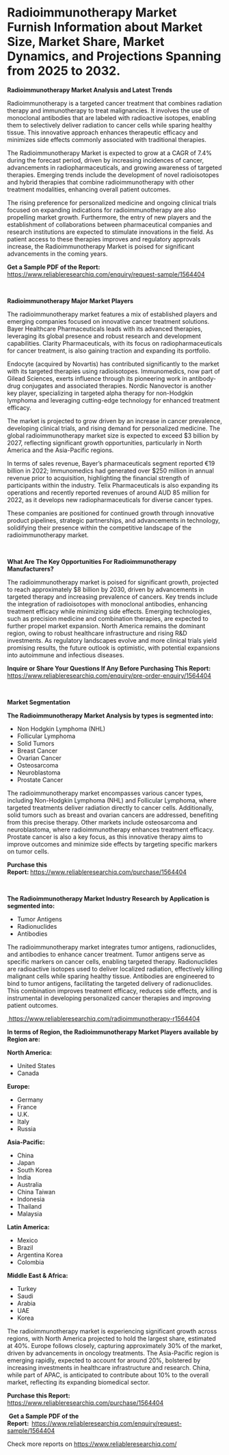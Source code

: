 <p><h1>Radioimmunotherapy Market Furnish Information about Market Size, Market Share, Market Dynamics, and Projections Spanning from 2025 to 2032.</h1></p><p><strong>Radioimmunotherapy Market Analysis and Latest Trends</strong></p>
<p><p>Radioimmunotherapy is a targeted cancer treatment that combines radiation therapy and immunotherapy to treat malignancies. It involves the use of monoclonal antibodies that are labeled with radioactive isotopes, enabling them to selectively deliver radiation to cancer cells while sparing healthy tissue. This innovative approach enhances therapeutic efficacy and minimizes side effects commonly associated with traditional therapies.</p><p>The Radioimmunotherapy Market is expected to grow at a CAGR of 7.4% during the forecast period, driven by increasing incidences of cancer, advancements in radiopharmaceuticals, and growing awareness of targeted therapies. Emerging trends include the development of novel radioisotopes and hybrid therapies that combine radioimmunotherapy with other treatment modalities, enhancing overall patient outcomes. </p><p>The rising preference for personalized medicine and ongoing clinical trials focused on expanding indications for radioimmunotherapy are also propelling market growth. Furthermore, the entry of new players and the establishment of collaborations between pharmaceutical companies and research institutions are expected to stimulate innovations in the field. As patient access to these therapies improves and regulatory approvals increase, the Radioimmunotherapy Market is poised for significant advancements in the coming years.</p></p>
<p><strong>Get a Sample PDF of the Report:&nbsp;</strong> <a href="https://www.reliableresearchiq.com/enquiry/request-sample/1564404?utm_campaign=2319&utm_medium=2&utm_source=Github&utm_content=ia&utm_term=03032025&utm_id=radioimmunotherapy">https://www.reliableresearchiq.com/enquiry/request-sample/1564404</a></p>
<p>&nbsp;</p>
<p><strong>Radioimmunotherapy Major Market Players</strong></p>
<p><p>The radioimmunotherapy market features a mix of established players and emerging companies focused on innovative cancer treatment solutions. Bayer Healthcare Pharmaceuticals leads with its advanced therapies, leveraging its global presence and robust research and development capabilities. Clarity Pharmaceuticals, with its focus on radiopharmaceuticals for cancer treatment, is also gaining traction and expanding its portfolio.</p><p>Endocyte (acquired by Novartis) has contributed significantly to the market with its targeted therapies using radioisotopes. Immunomedics, now part of Gilead Sciences, exerts influence through its pioneering work in antibody-drug conjugates and associated therapies. Nordic Nanovector is another key player, specializing in targeted alpha therapy for non-Hodgkin lymphoma and leveraging cutting-edge technology for enhanced treatment efficacy.</p><p>The market is projected to grow driven by an increase in cancer prevalence, developing clinical trials, and rising demand for personalized medicine. The global radioimmunotherapy market size is expected to exceed $3 billion by 2027, reflecting significant growth opportunities, particularly in North America and the Asia-Pacific regions.</p><p>In terms of sales revenue, Bayer’s pharmaceuticals segment reported €19 billion in 2022; Immunomedics had generated over $250 million in annual revenue prior to acquisition, highlighting the financial strength of participants within the industry. Telix Pharmaceuticals is also expanding its operations and recently reported revenues of around AUD 85 million for 2022, as it develops new radiopharmaceuticals for diverse cancer types.</p><p>These companies are positioned for continued growth through innovative product pipelines, strategic partnerships, and advancements in technology, solidifying their presence within the competitive landscape of the radioimmunotherapy market.</p></p>
<p>&nbsp;</p>
<p><strong>What Are The Key Opportunities For Radioimmunotherapy Manufacturers?</strong></p>
<p><p>The radioimmunotherapy market is poised for significant growth, projected to reach approximately $8 billion by 2030, driven by advancements in targeted therapy and increasing prevalence of cancers. Key trends include the integration of radioisotopes with monoclonal antibodies, enhancing treatment efficacy while minimizing side effects. Emerging technologies, such as precision medicine and combination therapies, are expected to further propel market expansion. North America remains the dominant region, owing to robust healthcare infrastructure and rising R&D investments. As regulatory landscapes evolve and more clinical trials yield promising results, the future outlook is optimistic, with potential expansions into autoimmune and infectious diseases.</p></p>
<p><strong>Inquire or Share Your Questions If Any Before Purchasing This Report:</strong> <a href="https://www.reliableresearchiq.com/enquiry/pre-order-enquiry/1564404?utm_campaign=2319&utm_medium=2&utm_source=Github&utm_content=ia&utm_term=03032025&utm_id=radioimmunotherapy">https://www.reliableresearchiq.com/enquiry/pre-order-enquiry/1564404</a></p>
<p>&nbsp;</p>
<p><strong>Market Segmentation</strong></p>
<p><strong>The Radioimmunotherapy Market Analysis by types is segmented into:</strong></p>
<p><ul><li>Non Hodgkin Lymphoma (NHL)</li><li>Follicular Lymphoma</li><li>Solid Tumors</li><li>Breast Cancer</li><li>Ovarian Cancer</li><li>Osteosarcoma</li><li>Neuroblastoma</li><li>Prostate Cancer</li></ul></p>
<p><p>The radioimmunotherapy market encompasses various cancer types, including Non-Hodgkin Lymphoma (NHL) and Follicular Lymphoma, where targeted treatments deliver radiation directly to cancer cells. Additionally, solid tumors such as breast and ovarian cancers are addressed, benefiting from this precise therapy. Other markets include osteosarcoma and neuroblastoma, where radioimmunotherapy enhances treatment efficacy. Prostate cancer is also a key focus, as this innovative therapy aims to improve outcomes and minimize side effects by targeting specific markers on tumor cells.</p></p>
<p><strong>Purchase this Report:&nbsp;</strong><a href="https://www.reliableresearchiq.com/purchase/1564404?utm_campaign=2319&utm_medium=2&utm_source=Github&utm_content=ia&utm_term=03032025&utm_id=radioimmunotherapy">https://www.reliableresearchiq.com/purchase/1564404</a></p>
<p>&nbsp;</p>
<p><strong>The Radioimmunotherapy Market Industry Research by Application is segmented into:</strong></p>
<p><ul><li>Tumor Antigens</li><li>Radionuclides</li><li>Antibodies</li></ul></p>
<p><p>The radioimmunotherapy market integrates tumor antigens, radionuclides, and antibodies to enhance cancer treatment. Tumor antigens serve as specific markers on cancer cells, enabling targeted therapy. Radionuclides are radioactive isotopes used to deliver localized radiation, effectively killing malignant cells while sparing healthy tissue. Antibodies are engineered to bind to tumor antigens, facilitating the targeted delivery of radionuclides. This combination improves treatment efficacy, reduces side effects, and is instrumental in developing personalized cancer therapies and improving patient outcomes.</p></p>
<p><a href="https://www.reliableresearchiq.com/radioimmunotherapy-r1564404?utm_campaign=2319&utm_medium=2&utm_source=Github&utm_content=ia&utm_term=03032025&utm_id=radioimmunotherapy">&nbsp;https://www.reliableresearchiq.com/radioimmunotherapy-r1564404</a></p>
<p><strong>In terms of Region, the Radioimmunotherapy Market Players available by Region are:</strong></p>
<p>
    <p> <strong> North America: </strong>
        <ul>
            <li>United States</li>
            <li>Canada</li>
        </ul>
        </p> 
    <p> <strong> Europe: </strong>
        <ul>
            <li>Germany</li>
            <li>France</li>
            <li>U.K.</li>
            <li>Italy</li>
            <li>Russia</li>
        </ul>
        </p> 
    <p> <strong> Asia-Pacific: </strong>
        <ul>
            <li>China</li>
            <li>Japan</li>
            <li>South Korea</li>
            <li>India</li>
            <li>Australia</li>
            <li>China Taiwan</li>
            <li>Indonesia</li>
            <li>Thailand</li>
            <li>Malaysia</li>
        </ul>
        </p> 
    <p> <strong> Latin America: </strong>
        <ul>
            <li>Mexico</li>
            <li>Brazil</li>
            <li>Argentina Korea</li>
            <li>Colombia</li>
        </ul>
        </p> 
    <p> <strong> Middle East & Africa: </strong>
        <ul>
            <li>Turkey</li>
            <li>Saudi</li>
            <li>Arabia</li>
            <li>UAE</li>
            <li>Korea</li>
        </ul>
    </p>
    </p>
<p><p>The radioimmunotherapy market is experiencing significant growth across regions, with North America projected to hold the largest share, estimated at 40%. Europe follows closely, capturing approximately 30% of the market, driven by advancements in oncology treatments. The Asia-Pacific region is emerging rapidly, expected to account for around 20%, bolstered by increasing investments in healthcare infrastructure and research. China, while part of APAC, is anticipated to contribute about 10% to the overall market, reflecting its expanding biomedical sector.</p></p>
<p><strong>Purchase this Report: </strong><a href="https://www.reliableresearchiq.com/purchase/1564404?utm_campaign=2319&utm_medium=2&utm_source=Github&utm_content=ia&utm_term=03032025&utm_id=radioimmunotherapy">https://www.reliableresearchiq.com/purchase/1564404</a></p>
<p>&nbsp;<strong>Get a Sample PDF of the Report:&nbsp;&nbsp;</strong><a href="https://www.reliableresearchiq.com/enquiry/request-sample/1564404?utm_campaign=2319&utm_medium=2&utm_source=Github&utm_content=ia&utm_term=03032025&utm_id=radioimmunotherapy">https://www.reliableresearchiq.com/enquiry/request-sample/1564404</a></p>
<p><strong></strong></p>
<p>Check more reports on <a href="https://www.reliableresearchiq.com/?utm_campaign=2319&utm_medium=2&utm_source=Github&utm_content=ia&utm_term=03032025&utm_id=radioimmunotherapy">https://www.reliableresearchiq.com/</a></p>